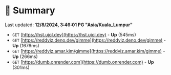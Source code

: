 # 📖 Summary
Last updated: **12/8/2024, 3:46:01 PG "Asia/Kuala_Lumpur"**

- `GET` [https://hst.ujol.dev](https://hst.ujol.dev) - **Up** (545ms)
- `GET` [https://reddviz.deno.dev/gimme](https://reddviz.deno.dev/gimme) - **Up** (1676ms)
- `GET` [https://reddviz.amar.kim/gimme](https://reddviz.amar.kim/gimme) - **Up** (266ms)
- `GET` [https://dumb.onrender.com](https://dumb.onrender.com) - **Up** (301ms)
